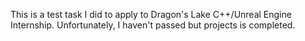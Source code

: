 This is a test task I did to apply to Dragon's Lake C++/Unreal Engine Internship.
Unfortunately, I haven't passed but projects is completed.
